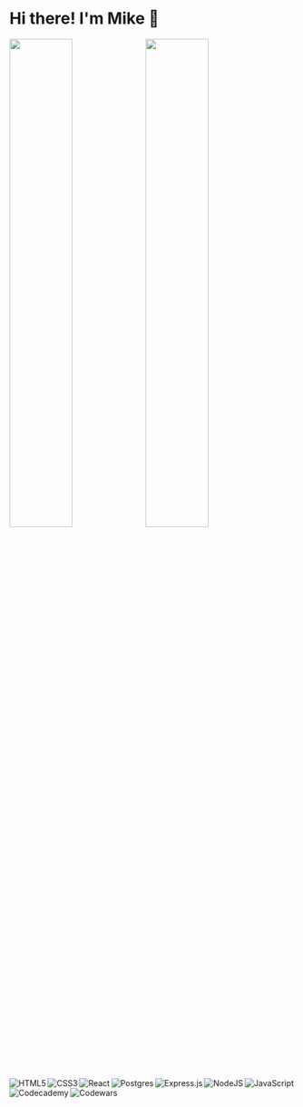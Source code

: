 # Hi there! I'm Mike 👋

<img align="left" width="47%" src="https://github-readme-stats.vercel.app/api?username=MagariMike&show_icons=true&theme=dark"/>

<img align="left" width="47%" src="https://github-readme-stats.vercel.app/api/top-langs/?username=anuraghazra&layout=compact"/>

<img alt="JavaScript" src="https://img.shields.io/badge/javascript-%23323330.svg?style=for-the-badge&logo=javascript&logoColor=%23F7DF1E"/>

<img alt="HTML5" align="left" src="https://img.shields.io/badge/html5-%23E34F26.svg?style=for-the-badge&logo=html5&logoColor=white"/>
<img alt="CSS3" align="left" src="https://img.shields.io/badge/css3-%231572B6.svg?style=for-the-badge&logo=css3&logoColor=white"/>
<img alt="React" align="left" src="https://img.shields.io/badge/react-%2320232a.svg?style=for-the-badge&logo=react&logoColor=%2361DAFB"/>
<img alt="Postgres" align="left" src="https://img.shields.io/badge/postgres-%23316192.svg?style=for-the-badge&logo=postgresql&logoColor=white"/>
<img alt="Express.js" align="left" src="https://img.shields.io/badge/express.js-%23404d59.svg?style=for-the-badge&logo=express&logoColor=%2361DAFB"/>
<img alt="NodeJS" align="left" src="https://img.shields.io/badge/node.js-6DA55F?style=for-the-badge&logo=node.js&logoColor=white"/>
<img alt="Codecademy" align="left" src="https://img.shields.io/badge/Codecademy-FFF0E5?style=for-the-badge&logo=codecademy&logoColor=1F243A"/>
<img alt="Codewars" align="left" src="https://img.shields.io/badge/Codewars-B1361E?style=for-the-badge&logo=codewars&logoColor=grey"/>







